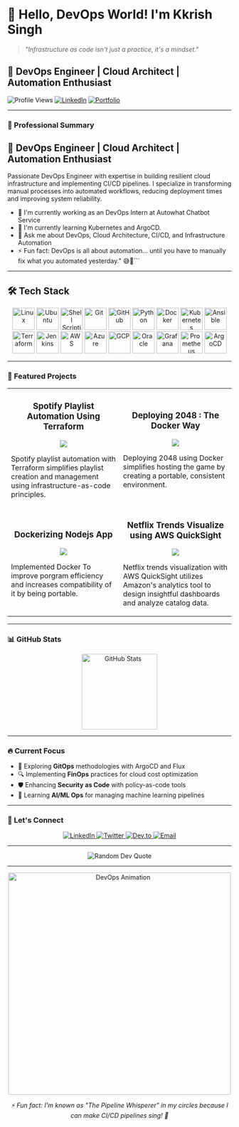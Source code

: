 # 👋 Hello, DevOps World! I'm Kkrish Singh

> *"Infrastructure as code isn't just a practice, it's a mindset."*

## 🚀 DevOps Engineer | Cloud Architect | Automation Enthusiast

![Profile Views](https://komarev.com/ghpvc/?username=kkrish-77&color=blueviolet&style=flat-square)
[![LinkedIn](https://img.shields.io/badge/LinkedIn-Connect-0A66C2?style=flat-square&logo=linkedin)](https://www.linkedin.com/in/kkrish-singh)
[![Portfolio](https://img.shields.io/badge/Portfolio-Visit-FF5722?style=flat-square&logo=google-chrome)](https://kkrish.netlify.app)

---

### 💼 Professional Summary


## 🚀 DevOps Engineer | Cloud Architect | Automation Enthusiast

Passionate DevOps Engineer with expertise in building resilient cloud infrastructure and implementing CI/CD pipelines. I specialize in transforming manual processes into automated workflows, reducing deployment times and improving system reliability.

- 🔭 I'm currently working as an DevOps Intern at Autowhat Chatbot Service
- 🌱 I'm currently learning Kubernetes and ArgoCD.
- 💬 Ask me about DevOps, Cloud Architecture, CI/CD, and Infrastructure Automation
- ⚡ Fun fact: DevOps is all about automation… until you have to manually fix what you automated yesterday." 😅🔧```

---

 


## 🛠 Tech Stack  

<p align="center">
  <!-- Basics -->
  <img src="https://cdn.jsdelivr.net/gh/devicons/devicon/icons/linux/linux-original.svg" alt="Linux" width="50" height="50"/>
  <img src="https://cdn.jsdelivr.net/gh/devicons/devicon/icons/ubuntu/ubuntu-plain.svg" alt="Ubuntu" width="50" height="50"/>
  <img src="https://cdn.jsdelivr.net/gh/devicons/devicon/icons/bash/bash-original.svg" alt="Shell Scripting" width="50" height="50"/>
  <img src="https://cdn.jsdelivr.net/gh/devicons/devicon/icons/git/git-original.svg" alt="Git" width="50" height="50"/>
  <img src="https://upload.wikimedia.org/wikipedia/commons/9/91/Octicons-mark-github.svg" alt="GitHub" width="50" height="50"/>
  
  <!-- Programming & Scripting -->
  <img src="https://cdn.jsdelivr.net/gh/devicons/devicon/icons/python/python-original.svg" alt="Python" width="50" height="50"/>
  
  <!-- DevOps Tools -->
  <img src="https://cdn.jsdelivr.net/gh/devicons/devicon/icons/docker/docker-original.svg" alt="Docker" width="50" height="50"/>
  <img src="https://cdn.jsdelivr.net/gh/devicons/devicon/icons/kubernetes/kubernetes-plain.svg" alt="Kubernetes" width="50" height="50"/>
  <img src="https://cdn.jsdelivr.net/gh/devicons/devicon/icons/ansible/ansible-original.svg" alt="Ansible" width="50" height="50"/>
  <img src="https://cdn.jsdelivr.net/gh/devicons/devicon/icons/terraform/terraform-original.svg" alt="Terraform" width="50" height="50"/>
  <img src="https://cdn.jsdelivr.net/gh/devicons/devicon/icons/jenkins/jenkins-original.svg" alt="Jenkins" width="50" height="50"/>
  
  <!-- Cloud Platforms -->
  <img src="https://upload.wikimedia.org/wikipedia/commons/9/93/Amazon_Web_Services_Logo.svg" alt="AWS" width="50" height="50"/>
  <img src="https://cdn.jsdelivr.net/gh/devicons/devicon/icons/azure/azure-original.svg" alt="Azure" width="50" height="50"/>
  <img src="https://cdn.jsdelivr.net/gh/devicons/devicon/icons/googlecloud/googlecloud-original.svg" alt="GCP" width="50" height="50"/>
  <img src="https://cdn.jsdelivr.net/gh/devicons/devicon/icons/oracle/oracle-original.svg" alt="Oracle" width="50" height="50"/>
  
  <!-- Monitoring & GitOps -->
  <img src="https://cdn.jsdelivr.net/gh/devicons/devicon/icons/grafana/grafana-original.svg" alt="Grafana" width="50" height="50"/>
  <img src="https://upload.wikimedia.org/wikipedia/commons/3/38/Prometheus_software_logo.svg" alt="Prometheus" width="50" height="50"/>
  <img src="https://argo-cd.readthedocs.io/en/stable/assets/logo.png" alt="ArgoCD" width="50" height="50"/>
</p>

---


### 🌟 Featured Projects

<table>
  <tr>
    <td width="50%">
      <h3 align="center">Spotify Playlist Automation Using Terraform </h3>
      <p align="center">
        <a href="https://github.com/your-username/iac-templates" target="_blank">
          <img src="https://img.shields.io/badge/Code-View-212121?style=for-the-badge&logo=github">
        </a>
      </p>
      <p>Spotify playlist automation with Terraform simplifies playlist creation and management using infrastructure-as-code principles.
      </p>
    </td>
    <td width="50%">
      <h3 align="center">Deploying 2048 : The Docker Way</h3>
      <p align="center">
        <a href="https://github.com/kkrish-77/Deploying-2048-The-Docker-Way.git" target="_blank">
          <img src="https://img.shields.io/badge/Code-View-212121?style=for-the-badge&logo=github">
        </a>
      </p>
      <p>
        Deploying 2048 using Docker simplifies hosting the game by creating a portable, consistent environment.
      </p>
    </td>
  </tr>
  <tr>
    <td width="50%">
      <h3 align="center">Dockerizing Nodejs App</h3>
      <p align="center">
        <a href="https://github.com/your-username/k8s-operator" target="_blank">
          <img src="https://img.shields.io/badge/Code-View-212121?style=for-the-badge&logo=github">
        </a>
      </p>
      <p>
        Implemented Docker To improve porgram efficiency and increases compatibility of it by being portable.
      </p>
      <p align="center">
    </td>
    <td width="50%">
      <h3 align="center">Netflix Trends Visualize using AWS QuickSight</h3>
      <p align="center">
        <a href="https://github.com/your-username/cloud-monitoring" target="_blank">
          <img src="https://img.shields.io/badge/Code-View-212121?style=for-the-badge&logo=github">
        </a>
      </p>
      <p>Netflix trends visualization with AWS QuickSight utilizes Amazon's analytics tool to design insightful dashboards and analyze catalog data.
      </p>
    </td>
  </tr>
</table>

---

### 📊 GitHub Stats

<div align="center">
  <img src="https://github-readme-stats.vercel.app/api?username=kkrish-77&show_icons=true&theme=radical" alt="GitHub Stats" height="170">
</div>

---

### 🔥 Current Focus

- 🚀 Exploring **GitOps** methodologies with ArgoCD and Flux
- 🔍 Implementing **FinOps** practices for cloud cost optimization
- 🛡️ Enhancing **Security as Code** with policy-as-code tools
- 🧠 Learning **AI/ML Ops** for managing machine learning pipelines

---


### 🤝 Let's Connect

<div align="center">
  <a href="https://linkedin.com/in/your-profile" target="_blank">
    <img src="https://img.shields.io/badge/linkedin-%230077B5.svg?&style=for-the-badge&logo=linkedin&logoColor=white" alt="LinkedIn">
  </a>
  <a href="https://twitter.com/your-handle" target="_blank">
    <img src="https://img.shields.io/badge/twitter-%231DA1F2.svg?&style=for-the-badge&logo=twitter&logoColor=white" alt="Twitter">
  </a>
  <a href="https://dev.to/your-username" target="_blank">
    <img src="https://img.shields.io/badge/dev.to-%2312100E.svg?&style=for-the-badge&logo=dev.to&logoColor=white" alt="Dev.to">
  </a>
  <a href="mailto:your-email@example.com" target="_blank">
    <img src="https://img.shields.io/badge/email-%23D14836.svg?&style=for-the-badge&logo=gmail&logoColor=white" alt="Email">
  </a>
</div>

---

<div align="center">
  <img src="https://quotes-github-readme.vercel.app/api?type=horizontal&theme=radical" alt="Random Dev Quote">
</div>

---

<div align="center">
  <img src="https://github.com/your-username/your-username/blob/main/assets/devops-animation.gif" width="500" alt="DevOps Animation">
  <p><i>⚡ Fun fact: I'm known as "The Pipeline Whisperer" in my circles because I can make CI/CD pipelines sing! 🎵</i></p>
</div>
